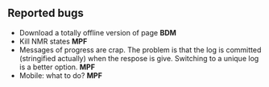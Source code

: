 ## Reported bugs

* Download a totally offline version of page **BDM**
* Kill NMR states **MPF**
* Messages of progress are crap. The problem is that the log is committed (stringified actually) when the respose is give. Switching to a unique log is a better option. **MPF**
* Mobile: what to do? **MPF**